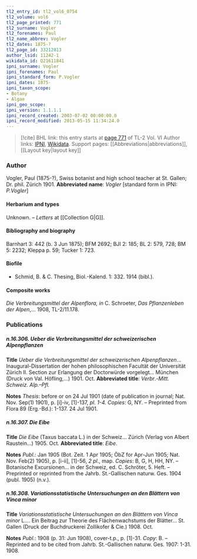 ```yaml
---
tl2_entry_id: tl2_vol6_0754
tl2_volume: vol6
tl2_page_printed: 771
tl2_surname: Vogler
tl2_forenames: Paul
tl2_name_abbrev: Vogler
tl2_dates: 1875-?
tl2_page_id: 33212813
author_lsid: 11242-1
wikidata_id: Q21611841
ipni_surname: Vogler
ipni_forenames: Paul
ipni_standard_form: P.Vogler
ipni_dates: 1875-
ipni_taxon_scope: 
- Botany
- Algae
ipni_geo_scope: 
ipni_version: 1.1.1.1
ipni_record_created: 2003-07-02 00:00:00.0
ipni_record_modified: 2013-05-15 11:34:24.0
---
```


> [!cite] BHL link: this entry starts at [page 771](https://www.biodiversitylibrary.org/page/33212813) of TL-2 Vol. VI
> Author links: [IPNI](https://www.ipni.org/a/11242-1), [Wikidata](https://www.wikidata.org/wiki/Q21611841). Support pages: [[Abbreviations|abbreviations]], [[Layout key|layout key]]

### Author

Vogler, Paul (1875-?), Swiss botanist and high school teacher at St. Gallen; Dr. phil. Zürich 1901. 
**Abbreviated name**: *Vogler* \[standard form in IPNI: *P.Vogler*\]

#### Herbarium and types

Unknown. – *Letters* at [[Collection G|G]].

#### Bibliography and biography

Barnhart 3: 442 (b. 3 Jun 1875); BFM 2692; BJI 2: 185; BL 2: 579, 728; BM 5: 2232; Kleppa p. 59; Tucker 1: 723.

#### Biofile

- Schmid, B. & C. Thesing, Biol.-Kalend. 1: 332. 1914 (bibl.).

#### Composite works

*Die Verbreitungsmittel der Alpenflora, in* C. Schroeter, *Das Pflanzenleben der Alpen*,... 1908, TL-2/11.178.

### Publications

##### n.16.306. Ueber die Verbreitungsmittel der schweizerischen Alpenpflanzen

**Title**
*Ueber die Verbreitungsmittel der schweizerischen Alpenpflanzen*... Inaugural-Dissertation der hohen philosophischen Facultät der Universität Zürich II. Section zur Erlangung der Doctorwürde vorgelegt... München (Druck von Val. Höfling,...) 1901. Oct.
**Abbreviated title**: *Verbr*.-*Mitt. Schweiz. Alp.–Pfl.*

**Notes**
*Thesis*: before or on 24 Jul 1901 (date of publication in journal; Nat. Nov. Sep(1) 1901), p. \[i\]-iv, \[1\]-137, *pl. 1-4. Copies*: G, NY. – Preprinted from Flora 89 (Erg.-Bd.): 1-137. 24 Jul 1901.

##### n.16.307. Die Eibe

**Title**
*Die Eibe* (Taxus baccata L.) in der Schweiz... Zürich (Verlag von Albert Raustein...) 1905. Oct.
**Abbreviated title**: *Eibe*.

**Notes**
*Publ*.: Jan 1905 (Bot. Zeit. 1 Apr 1905; ÖbZ for Apr-Jun 1905; Nat. Nov. Feb(2) 1905), p. \[i-ii\], \[1\]-56, *2 pl*., map. *Copies*: B, G, H, HH, NY. – Botanische Excursionen... in der Schweiz, ed. C. Schröter, 5. Heft. – Preprinted or reprinted from the Jahrb. St.-Gallischen naturw. Ges. 1904 (publ. 1905) (n.v.).

##### n.16.308. Variationsstatistische Untersuchungen an den Blättern von Vinca minor

**Title**
*Variationsstatistische Untersuchungen an den Blättern von Vinca minor* L.... Ein Beitrag zur Theorie des Flächenwachstums der Blätter... St. Gallen (Druck der Buchdruckerei Zollikofer & Cie.) 1908. Oct.

**Notes**
*Publ*.: 1908 (p. 31: Jun 1908), cover-t.p., p. \[1\]-31. *Copy*: B. – Reprinted and to be cited from Jahrb. St.-Gallischen naturw. Ges. 1907: 1-31. 1908.

